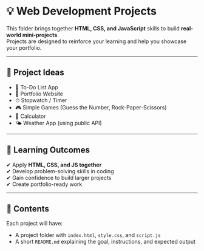 # 💡 Web Development Projects

This folder brings together **HTML, CSS, and JavaScript** skills to build **real-world mini-projects**.  
Projects are designed to reinforce your learning and help you showcase your portfolio.

---

## 📖 Project Ideas
- 📝 To-Do List App  
- 🎨 Portfolio Website  
- ⏱ Stopwatch / Timer  
- 🎮 Simple Games (Guess the Number, Rock-Paper-Scissors)  
- 🔢 Calculator  
- 🌤 Weather App (using public API)  

---

## 🚀 Learning Outcomes
✔ Apply **HTML, CSS, and JS together**  
✔ Develop problem-solving skills in coding  
✔ Gain confidence to build larger projects  
✔ Create portfolio-ready work  

---

## 📂 Contents
Each project will have:
- A project folder with `index.html`, `style.css`, and `script.js`  
- A short `README.md` explaining the goal, instructions, and expected output  
